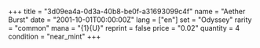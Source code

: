 +++
title = "3d09ea4a-0d3a-40b8-be0f-a31693099c4f"
name = "Aether Burst"
date = "2001-10-01T00:00:00Z"
lang = ["en"]
set = "Odyssey"
rarity = "common"
mana = "{1}{U}"
reprint = false
price = "0.02"
quantity = 4
condition = "near_mint"
+++
